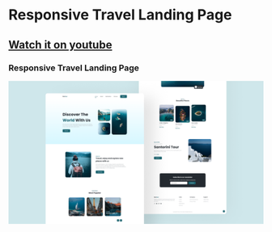# Responsive Travel Landing Page
## [Watch it on youtube](https://youtu.be/X90zS8LBqcE)
### Responsive Travel Landing Page

![preview img](/preview.png)
